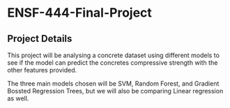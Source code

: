 # ENSF-444-Final-Project

## Project Details

This project will be analysing a concrete dataset using different models to see if the model can predict the concretes compressive strength with the other features provided.

The three main models chosen will be SVM, Random Forest, and Gradient Bossted Regression Trees, but we will also be comparing Linear regression as well.
